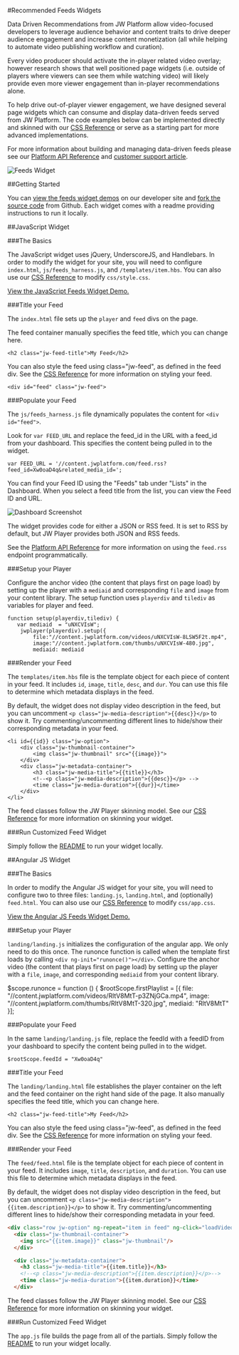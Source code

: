 #Recommended Feeds Widgets

Data Driven Recommendations from JW Platform allow video-focused developers to leverage audience behavior and content traits to drive deeper audience engagement and increase content monetization (all while helping to automate video publishing workflow and curation). 

Every video producer should activate the in-player related video overlay; however research shows that well positioned page widgets (i.e. outside of players where viewers can see them while watching video) will likely provide even more viewer engagement than in-player recommendations alone. 

To help drive out-of-player viewer engagement, we have designed several page widgets which can consume and display data-driven feeds served from JW Platform. The code examples below can be implemented directly and skinned with our [CSS Reference](/feeds_widget_css_reference.md) or serve as a starting part for more advanced implementations. 

For more information about building and managing data-driven feeds please see our [Platform API Reference](/../../../reference/v1/urls/feed.html) and [customer support article](https://support.jwplayer.com/customer/en/portal/articles/2383600-building-managing-data-driven-feeds).

![Feeds Widget](/images/feeds-widget.png)

##Getting Started

You can [view the feeds widget demos](https://developer.jwplayer.com/jw-player/demos/customization/) on our developer site and [fork the source code](https://github.com/jwplayer/jwdeveloper-demos/tree/master/demos/customization/) from Github. Each widget comes with a readme providing instructions to run it locally.

##JavaScript Widget

###The Basics

The JavaScript widget uses jQuery, UnderscoreJS, and Handlebars. In order to modify the widget for your site, you will need to configure `index.html`, `js/feeds_harness.js`, and `/templates/item.hbs`. You can also use our [CSS Reference](/feeds_widget_css_reference.md) to modify `css/style.css`.

[View the JavaScript Feeds Widget Demo.](https://developer.jwplayer.com/jw-player/demos/customization/feeds-js/)

###Title your Feed

The `index.html` file sets up the `player` and `feed` divs on the page. 

The feed container manually specifies the feed title, which you can change here.

    <h2 class="jw-feed-title">My Feed</h2>

You can also style the feed using class="jw-feed", as defined in the feed div. See the [CSS Reference](/feeds_widget_css_reference.md) for more information on styling your feed.

    <div id="feed" class="jw-feed">

###Populate your Feed

The `js/feeds_harness.js` file dynamically populates the content for `<div id="feed">`.

Look for `var FEED_URL` and replace the feed_id in the URL with a feed_id from your dashboard. This specifies the content being pulled in to the widget.

    var FEED_URL = '//content.jwplatform.com/feed.rss?feed_id=Xw0oaD4q&related_media_id=';

You can find your Feed ID using the "Feeds" tab under "Lists" in the Dashboard. When you select a feed title from the list, you can view the Feed ID and URL.

![Dashboard Screenshot](/images/feeds-dashboard.png)

The widget provides code for either a JSON or RSS feed. It is set to RSS by default, but JW Player provides both JSON and RSS feeds.

See the [Platform API Reference](/../../../reference/v1/urls/feed.html) for more information on using the `feed.rss` endpoint programmatically.

###Setup your Player

Configure the anchor video (the content that plays first on page load) by setting up the player with a `mediaid` and corresponding `file` and `image` from your content library. The setup function uses `playerdiv` and `tilediv` as variables for player and feed.

    function setup(playerdiv,tilediv) {
       var mediaid  = "uNXCVIsW";
        jwplayer(playerdiv).setup({
            file:"//content.jwplatform.com/videos/uNXCVIsW-8LSW5F2t.mp4",
            image:"//content.jwplatform.com/thumbs/uNXCVIsW-480.jpg",
            mediaid: mediaid

###Render your Feed

The `templates/item.hbs` file is the template object for each piece of content in your feed. It includes `id`, `image`, `title`, `desc`, and `dur`. You can use this file to determine which metadata displays in the feed.

By default, the widget does not display video description in the feed, but you can uncomment `<p class="jw-media-description">{{desc}}</p>` to show it. Try commenting/uncommenting different lines to hide/show their corresponding metadata in your feed.

	<li id={{id}} class="jw-option">
		<div class="jw-thumbnail-container">
			<img class="jw-thumbnail" src="{{image}}">
		</div>
		<div class="jw-metadata-container">
			<h3 class="jw-media-title">{{title}}</h3>
			<!--<p class="jw-media-description">{{desc}}</p> -->
			<time class="jw-media-duration">{{dur}}</time>
		</div>
	</li>

The feed classes follow the JW Player skinning model. See our [CSS Reference](/feeds_widget_css_reference.md) for more information on skinning your widget. 

###Run Customized Feed Widget

Simply follow the [README](https://github.com/jwplayer/jwdeveloper-demos/tree/master/demos/customization/feeds-js/README.md) to run your widget locally.

##Angular JS Widget

###The Basics

In order to modify the Angular JS widget for your site, you will need to configure two to three files: `landing.js`, `landing.html`, and (optionally) `feed.html`. You can also use our [CSS Reference](/feeds_widget_css_reference.md) to modify `css/app.css`.

[View the Angular JS Feeds Widget Demo.](https://developer.jwplayer.com/jw-player/demos/customization/feeds-angular-js/#/feedExample)

###Setup your Player

`landing/landing.js` initializes the configuration of the angular app. We only need to do this once. The runonce function is called when the template first loads by calling `<div ng-init="runonce()"></div>`. Configure the anchor video (the content that plays first on page load) by setting up the player with a `file`, `image`, and corresponding `mediaid` from your content library.

  $scope.runonce = function () {
      $rootScope.firstPlaylist = [{
        file: "//content.jwplatform.com/videos/RltV8MtT-p3ZNjGCa.mp4",
        image: "//content.jwplatform.com/thumbs/RltV8MtT-320.jpg",
        mediaid: "RltV8MtT"
      }];

###Populate your Feed

In the same `landing/landing.js` file, replace the feedId with a feedID from your dashboard to specify the content being pulled in to the widget.

	$rootScope.feedId = "Xw0oaD4q"

###Title your Feed

The `landing/landing.html` file establishes the player container on the left and the feed container on the right hand side of the page. It also manually specifies the feed title, which you can change here.

	<h2 class="jw-feed-title">My Feed</h2>

You can also style the feed using class="jw-feed", as defined in the feed div. See the [CSS Reference](/feeds_widget_css_reference.md) for more information on styling your feed.

###Render your Feed

The `feed/feed.html` file is the template object for each piece of content in your feed. It includes `image`, `title`, `description`, and `duration`. You can use this file to determine which metadata displays in the feed.

By default, the widget does not display video description in the feed, but you can uncomment `<p class="jw-media-description">{{item.description}}</p>` to show it. Try commenting/uncommenting different lines to hide/show their corresponding metadata in your feed.

```HTML
<div class="row jw-option" ng-repeat="item in feed" ng-click="loadVideo(item)">
  <div class="jw-thumbnail-container">
    <img src="{{item.image}}" class="jw-thumbnail"/>
  </div>

  <div class="jw-metadata-container">
    <h3 class="jw-media-title">{{item.title}}</h3>
    <!--<p class="jw-media-description">{{item.description}}</p>-->
    <time class="jw-media-duration">{{item.duration}}</time>
  </div>
```

The feed classes follow the JW Player skinning model. See our [CSS Reference](/feeds_widget_css_reference.md) for more information on skinning your widget. 

###Run Customized Feed Widget

The `app.js` file builds the page from all of the partials. Simply follow the [README](https://github.com/jwplayer/jwdeveloper-demos/tree/master/demos/customization/feeds-angular-js/README.md) to run your widget locally.